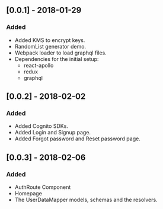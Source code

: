 ## [0.0.1] - 2018-01-29

### Added

- Added KMS to encrypt keys.
- RandomList generator demo.
- Webpack loader to load graphql files.
- Dependencies for the initial setup:
  * react-apollo
  * redux
  * graphql
  
## [0.0.2] - 2018-02-02

### Added

- Added Cognito SDKs.
- Added Login and Signup page.
- Added Forgot password and Reset password page.

## [0.0.3] - 2018-02-06

### Added

- AuthRoute Component
- Homepage
- The UserDataMapper models, schemas and the resolvers.